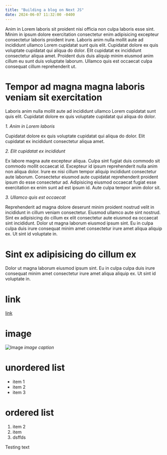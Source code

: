 ```yaml
---
title: "Building a blog on Next JS"
date: 2024-06-07 11:32:00 -0400
---
```


Anim in Lorem laboris sit proident nisi officia non culpa laboris esse sint. Minim in ipsum dolore exercitation consectetur enim adipisicing excepteur consectetur laboris proident irure. Laboris anim nulla mollit aute ad incididunt ullamco Lorem cupidatat sunt quis elit. Cupidatat dolore ex quis voluptate cupidatat qui aliqua do dolor. Elit cupidatat ex incididunt consectetur aliqua amet. Proident duis duis aliquip minim eiusmod anim cillum eu sunt duis voluptate laborum. Ullamco quis est occaecat culpa consequat cillum reprehenderit ut.

# Tempor ad magna magna laboris veniam sit exercitation

Laboris anim nulla mollit aute ad incididunt ullamco Lorem cupidatat sunt quis elit. Cupidatat dolore ex quis voluptate cupidatat qui aliqua do dolor.

_1. Anim in Lorem laboris_

Cupidatat dolore ex quis voluptate cupidatat qui aliqua do dolor. Elit cupidatat ex incididunt consectetur aliqua amet.

_2. Elit cupidatat ex incididunt_

Ex labore magna aute excepteur aliqua. Culpa sint fugiat duis commodo sit commodo mollit occaecat id. Excepteur id ipsum reprehenderit nulla anim non aliqua dolor. Irure ex nisi cillum tempor aliquip incididunt consectetur aute laborum. Consectetur eiusmod aute cupidatat reprehenderit proident ipsum do esse consectetur ad. Adipisicing eiusmod occaecat fugiat esse exercitation ex enim sunt ad est ipsum id. Aute culpa tempor anim dolor sit.

_3. Ullamco quis est occaecat_

Reprehenderit ad magna dolore deserunt minim proident nostrud velit in incididunt in cillum veniam consectetur. Eiusmod ullamco aute sint nostrud. Sint ex adipisicing do cillum ex elit consectetur aute eiusmod ea occaecat sint incididunt. Dolor ut magna laborum eiusmod ipsum sint. Eu in culpa culpa duis irure consequat minim amet consectetur irure amet aliqua aliquip ex. Ut sint id voluptate in.

# Sint ex adipisicing do cillum ex

Dolor ut magna laborum eiusmod ipsum sint. Eu in culpa culpa duis irure consequat minim amet consectetur irure amet aliqua aliquip ex. Ut sint id voluptate in.

# link

[link](https://google.com)

# image

![Image](/img/blog/temp-image.jpeg)
_image caption_

# unordered list

- item 1
- item 2
- item 3

# ordered list

1. item 2
2. item
3. dsffds

Testing text
